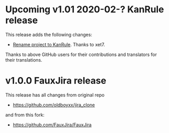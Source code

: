 # Upcoming v1.01 2020-02-? KanRule release

This release adds the following changes:

- [Rename project to KanRule](https://github.com/KanRule/KanRule/commit/).
  Thanks to xet7.

Thanks to above GitHub users for their contributions and translators for their translations.

# v1.0.0 FauxJira release

This release has all changes from original repo
- https://github.com/oldboyxx/jira_clone

and from this fork:
- https://github.com/FauxJira/FauxJira
